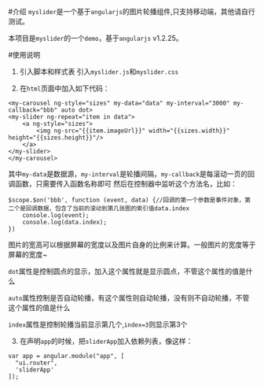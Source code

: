 #介绍
`myslider`是一个基于`angularjs`的图片轮播组件,只支持移动端，其他请自行测试。

本项目是`myslider`的一个`demo`，基于`angularjs` v1.2.25。

#使用说明
1. 引入脚本和样式表
  引入`myslider.js`和`myslider.css`

2. 在`html`页面中加入如下代码：

  ```
<my-carousel ng-style="sizes" my-data="data" my-interval="3000" my-callback="bbb" auto dot>
  <my-slider ng-repeat="item in data">
      <a ng-style="sizes">
          <img ng-src="{{item.imageUrl}}" width="{{sizes.width}}" height="{{sizes.height}}"/>
      </a>
  </my-slider>
</my-carousel>
  ```

  其中`my-data`是数据源，`my-interval`是轮播间隔，`my-callback`是每滚动一页的回调函数，只需要传入函数名称即可
  然后在控制器中监听这个方法名，比如：
  ```
  $scope.$on('bbb', function (event, data) {//回调的第一个参数是事件对象，第二个是回调数据，包含了当前的滚动到第几张图的索引值data.index
      console.log(event);
      console.log(data.index);
  })

  ```

  图片的宽高可以根据屏幕的宽度以及图片自身的比例来计算。一般图片的宽度等于屏幕的宽度~

  `dot`属性是控制圆点的显示，加入这个属性就是显示圆点，不管这个属性的值是什么

  `auto`属性控制是否自动轮播，有这个属性则自动轮播，没有则不自动轮播，不管这个属性的值是什么

  `index`属性是控制轮播当前显示第几个,`index=3`则显示第3个

3. 在声明`app`的时候，把`sliderApp`加入依赖列表，像这样：

  ```
var app = angular.module("app", [
    "ui.router",
    'sliderApp'
]);
  ```

<!-- #在线demo
扫描下边的二维码或

前往[demo地址](http://codeyoo.com/demos/myslider/main.html#/index)可以在线测试 ^_^

![demo在线预览](http://img.codeyoo.com/myslider/preview.jpg)

在线测试预览已经不可用，请自行下载并测试~

#优化
这只是个初版，后续会继续优化 -->
